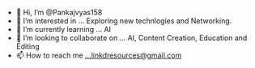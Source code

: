- 👋 Hi, I’m @Pankajvyas158
- 👀 I’m interested in ... Exploring new technlogies and Networking.
- 🌱 I’m currently learning ... AI
- 💞️ I’m looking to collaborate on ... AI, Content Creation, Education and Editing
- 📫 How to reach me ...linkdresources@gmail.com

<!---
Pankajvyas158/Pankajvyas158 is a ✨ special ✨ repository because its `README.md` (this file) appears on your GitHub profile.
You can click the Preview link to take a look at your changes.
--->
